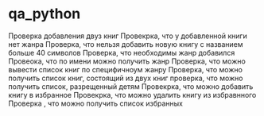 # qa_python

Проверка добавления двуз книг
Провекрка, что у добавленной книги нет жанра
Проверка, что нельзя добавить новую книгу с названием больше 40 символов
Проверка, что необходимы жанр добавился
Провеока, что по имени можно получить жанр
Проверка, что можно вывести список книг по специфичноум жанру
Проверка, что можно получить список книг, состоящий из двух книг
проверка, что можно получить список, разрещенный детям
Провекрка, что можно добавить книгу в избранное
Провекрка, что можно удалить книгу из избравнного
Проверка , что можно получить список избранных